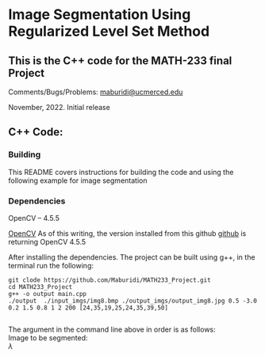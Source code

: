 # Image Segmentation Using Regularized Level Set Method 

## This is the C++ code for the MATH-233 final Project 
Comments/Bugs/Problems: maburidi@ucmerced.edu

November, 2022. Initial release


## C++ Code: 

### Building
This README covers instructions for building the code and using the following example for image segmentation  

### Dependencies
OpenCV – 4.5.5

[OpenCV](https://opencv.org/) As of this writing, the version installed from this github [github](https://github.com/opencv/opencv) is returning OpenCV 4.5.5


After installing the dependencies. The project can be built using g++, in the terminal run the following:  

```
git clode https://github.com/Maburidi/MATH233_Project.git
cd MATH233_Project 
g++ -o output main.cpp  
./output  ./input_imgs/img8.bmp ./output_imgs/output_img8.jpg 0.5 -3.0 0.2 1.5 0.8 1 2 200 [24,35,19,25,24,35,39,50]
 
```

The argument in the command line above in order is as follows: <br />
Image to be segmented:     <br />
$\lambda$          <br />       







